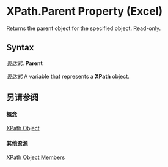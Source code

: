 
# XPath.Parent Property (Excel)

Returns the parent object for the specified object. Read-only.


## Syntax

 _表达式_. **Parent**

 _表达式_ A variable that represents a **XPath** object.


## 另请参阅


#### 概念


[XPath Object](e13f2b3e-cef2-4e3c-f942-5347cf722e2d.md)
#### 其他资源


[XPath Object Members](http://msdn.microsoft.com/library/2b598d87-ea67-b3fa-fbae-bb8fd1e22274%28Office.15%29.aspx)